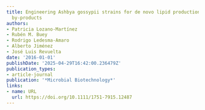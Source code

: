 ```yaml
---
title: Engineering Ashbya gossypii strains for de novo lipid production using industrial
  by‐products
authors:
- Patricia Lozano‐Martínez
- Rubén M. Buey
- Rodrigo Ledesma‐Amaro
- Alberto Jiménez
- José Luis Revuelta
date: '2016-01-01'
publishDate: '2025-04-29T16:42:00.236479Z'
publication_types:
- article-journal
publication: '*Microbial Biotechnology*'
links:
- name: URL
  url: https://doi.org/10.1111/1751-7915.12487
---
```

